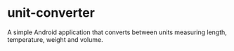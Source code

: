 # unit-converter

 A simple Android application that converts between units measuring length, temperature, weight and volume.
